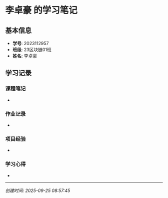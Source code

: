 # 李卓豪 的学习笔记

## 基本信息
- **学号**: 2023112957
- **班级**: 23区块链01班
- **姓名**: 李卓豪

## 学习记录

### 课程笔记
- 

### 作业记录
- 

### 项目经验
- 

### 学习心得
- 

---
*创建时间: 2025-09-25 08:57:45*
